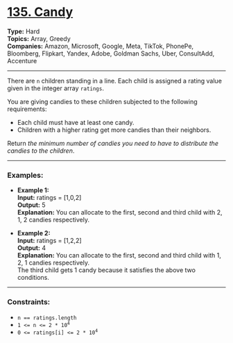 # [135. Candy](https://leetcode.com/problems/candy?envType=study-plan-v2&envId=top-interview-150)

**Type:** Hard <br>
**Topics:** Array, Greedy <br>
**Companies:** Amazon, Microsoft, Google, Meta, TikTok, PhonePe, Bloomberg, Flipkart, Yandex, Adobe, Goldman Sachs, Uber, ConsultAdd, Accenture
<hr>

There are `n` children standing in a line. Each child is assigned a rating value given in the integer array `ratings`.

You are giving candies to these children subjected to the following requirements:
- Each child must have at least one candy.
- Children with a higher rating get more candies than their neighbors.

Return _the minimum number of candies you need to have to distribute the candies to the children_.
<hr>

### Examples:

- **Example 1:** <br>
**Input:** ratings = [1,0,2] <br>
**Output:** 5 <br>
**Explanation:** You can allocate to the first, second and third child with 2, 1, 2 candies respectively.

- **Example 2:** <br>
**Input:** ratings = [1,2,2] <br>
**Output:** 4 <br>
**Explanation:** You can allocate to the first, second and third child with 1, 2, 1 candies respectively. <br>
The third child gets 1 candy because it satisfies the above two conditions.
<hr>

### Constraints:
- `n == ratings.length`
- <code>1 <= n <= 2 * 10<sup>4</sup></code>
- <code>0 <= ratings[i] <= 2 * 10<sup>4</sup></code>
